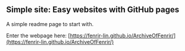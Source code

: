 ## Simple site: Easy websites with GitHub pages

A simple readme page to start with.

Enter the webpage here: [https://fenrir-lin.github.io/ArchiveOfFenrir/](https://fenrir-lin.github.io/ArchiveOfFenrir/)
